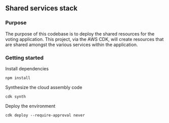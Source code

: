## Shared services stack

### Purpose

The purpose of this codebase is to deploy the shared resources for the voting application.
This project, via the AWS CDK, will create resources that are shared amongst the various services within the application.

### Getting started

Install dependencies

```
npm install
```

Synthesize the cloud assembly code

```
cdk synth
```

Deploy the environment

```
cdk deploy --require-approval never
```
